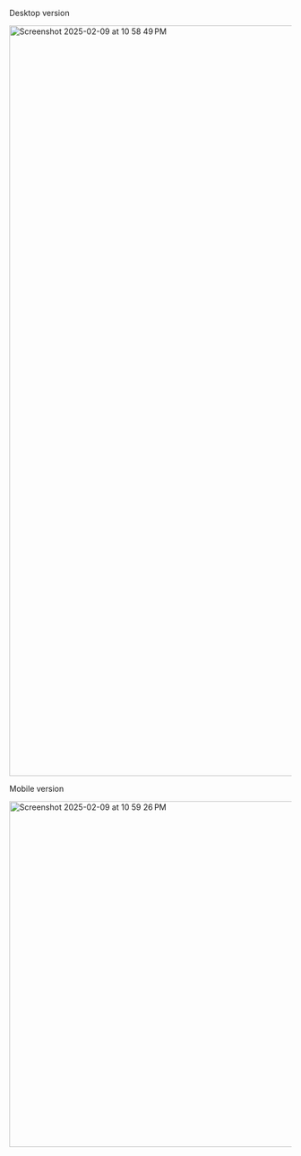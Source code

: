 <p>Desktop version</p>
<img width="1339" alt="Screenshot 2025-02-09 at 10 58 49 PM" src="https://github.com/user-attachments/assets/20aea54f-98cb-4f9d-8605-d62fe8981c7d" />

<p>Mobile version</p>
<img width="617" alt="Screenshot 2025-02-09 at 10 59 26 PM" src="https://github.com/user-attachments/assets/52f2d8f4-dedb-48ad-852e-d4d0168c92d0" />
